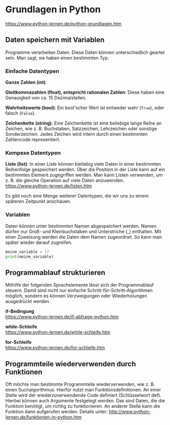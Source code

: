 
# Grundlagen in Python
https://www.python-lernen.de/python-grundlagen.htm

## Daten speichern mit Variablen
Programme verarbeiten Daten. Diese Daten können unterschiedlich geartet sein. Man sagt, sie haben einen bestimmten Typ.
### Einfache Datentypen
**Ganze Zahlen (int)**

**Gleitkommazahlen (float), entspricht rationalen Zahlen**: Diese haben eine Genauigkeit von ca. 15 Dezimalstellen.

**Wahrheitswerte (bool)**: Ein bool'scher Wert ist entweder wahr (`True`), oder falsch (`False`).

**Zeichenkette (string)**: Eine Zeichenkette ist eine beliebige lange Reihe an Zeichen, wie z. B. Buchstaben, Satzzeichen, Lehrzeichen oder sonstige Sonderzeichen. Jedes Zeichen wird intern durch einen bestimmten Zahlencode representiert.

### Kompexe Datentypen
**Liste (list)**: In einer Liste können bieliebig viele Daten in einer bestimmten Reihenfolge gespeichert werden. Über die Position in der Liste kann auf ein bestimmtes Element zugegriffen werden. Man kann Listen verwenden, um z. B. die gleiche Operation auf viele Daten anzuwenden. \
https://www.python-lernen.de/listen.htm

Es gibt noch eine Menge weiterer Datentypen, die wir uns zu einem späteren Zeitpunkt anschauen.

### Variablen
Daten können unter bestimmten Namen abgespeichert werden. Namen dürfen nur Groß- und Kleinbuchstaben und Unterstriche (_) enthalten. Mit einer Zuweisung werden die Daten dem Namen zugeordnet. So kann man später wieder darauf zugreifen.

```Python
meine_variable = 17
print(meine_variable)
```

## Programmablauf strukturieren
Mithilfe der folgenden Sprachelemente lässt sich der Programmablauf steuern. Damit sind nicht nur einfache Schritt-für-Schritt-Algorithmen möglich, sondern es können Verzweigungen oder Wiederholungen ausgedrückt werden.

**if-Bedingung** \
https://www.python-lernen.de/if-abfrage-python.htm

**while-Schleife** \
https://www.python-lernen.de/while-schleife.htm

**for-Schleife** \
https://www.python-lernen.de/for-schleife.htm


## Programmteile wiederverwenden durch Funktionen
Oft möchte man bestimmte Programmteile wiederverwenden, wie z. B. einen Suchalgorithmus. Hierfür nutzt man Funktionsdefinitionen. An einer Stelle wird der wiederzuverwendende Code definiert (Schlüsselwort def). Hierbei können auch Argumente festgelegt werden. Das sind Daten, die die Funktion benötigt, um richtig zu funktionieren. An anderer Stelle kann die Funktion dann aufgerufen werden. Details unter:
http://www.python-lernen.de/funktionen-in-python.htm
